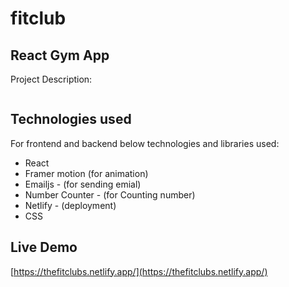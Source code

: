 # fitclub
## React Gym App

Project Description:

```bash

```


## Technologies used

For frontend and backend below technologies and libraries used:

- React
- Framer motion (for animation)
- Emailjs - (for sending emial)
- Number Counter - (for Counting number)
- Netlify - (deployment)
- CSS



## Live Demo

[https://thefitclubs.netlify.app/](https://thefitclubs.netlify.app/)


